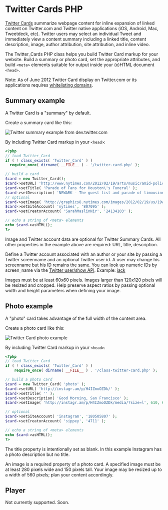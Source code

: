 # Twitter Cards PHP

[Twitter Cards](https://dev.twitter.com/docs/cards "Twitter Cards developer documentation") summarize webpage content for inline expansion of linked content on Twitter.com and Twitter native applications (iOS, Android, Mac, Tweetdeck, etc). Twitter users may select an individual Tweet and immediately view a content summary including a linked title, content description, image, author attribution, site attribution, and inline video.

The Twitter_Cards PHP class helps you build Twitter Card markup for your website. Build a summary or photo card, set the appropriate attributes, and build `<meta>` elements suitable for output inside your (x)HTML document `<head>`.

Note: As of June 2012 Twitter Card display on Twitter.com or its applications requires [whitelisting domains](https://dev.twitter.com/form/participate-twitter-cards "request Twitter Card domain whitelist inclusion").

## Summary example

A Twitter Card is a "summary" by default.

Create a summary card like this:

![Twitter summary example from dev.twitter.com](https://dev.twitter.com/sites/default/files/images_documentation/card-web-summary_0.png)

By including Twitter Card markup in your `<head>`:

```php
<?php
// load Twitter_Card
if ( ! class_exists( 'Twitter_Card' ) )
  require_once( dirname( __FILE__ ) . '/twitter-card.php' );

// build a card
$card = new Twitter_Card();
$card->setURL( 'http://www.nytimes.com/2012/02/19/arts/music/amid-police-presence-fans-congregate-for-whitney-houstons-funeral-in-newark.html' );
$card->setTitle( 'Parade of Fans for Houston\'s Funeral' );
$card->setDescription( 'NEWARK - The guest list and parade of limousines with celebrities emerging from them seemed more suited to a red carpet event in Hollywood or New York than than a gritty stretch of Sussex Avenue near the former site of the James M. Baxter Terrace public housing project here.' );
// optional
$card->setImage( 'http://graphics8.nytimes.com/images/2012/02/19/us/19whitney-span/19whitney-span-articleLarge.jpg', 600, 330 );
$card->setSiteAccount( 'nytimes', '807095' );
$card->setCreatorAccount( 'SarahMaslinNir', '24134103' );

// echo a string of <meta> elements
echo $card->asHTML();
?>
```

Image and Twitter account data are optional for Twitter Summary Cards. All other properties in the example above are required: URL, title, description.

Define a Twitter account associated with an author or your site by passing a Twitter screenname and an optional Twitter user id. A user may change his screenname but his ID remains the same. You can look up numeric IDs by screen_name via the [Twitter user/show API](https://dev.twitter.com/docs/api/1/get/users/show). Example: [jack](https://api.twitter.com/1/users/show.json?screen_name=jack "Jack Dorsey Twitter profile expressed as JSON")

Images must be at least 60x60 pixels. Images larger than 120x120 pixels will be resized and cropped. Help preserve aspect ratios by passing optional width and height parameters when defining your image.

## Photo example

A "photo" card takes advantage of the full width of the content area.

Create a photo card like this:

![Twitter Card photo example](https://dev.twitter.com/sites/default/files/images_documentation/card-web-photo_0_0.png)

By including Twitter Card markup in your `<head>`:

```php
<?php
// load Twitter_Card
if ( ! class_exists( 'Twitter_Card' ) )
	require_once( dirname( __FILE__ ) . '/class-twitter-card.php' );

// build a photo card
$card = new Twitter_Card( 'photo' );
$card->setURL( 'http://instagr.am/p/H4IZmoOZDk/' );
$card->setTitle( '' );
$card->setDescription( 'Good Morning, San Francisco' );
$card->setImage( 'http://instagr.am/p/H4IZmoOZDk/media/?size=l', 610, 610 );

// optional
$card->setSiteAccount( 'instagram', '180505807' );
$card->setCreatorAccount( 'sippey', '4711' );

// echo a string of <meta> elements
echo $card->asHTML();
?>
```

The title property is intentionally set as blank. In this example Instagram has a photo description but no title.

An image is a required property of a photo card. A specified image must be at least 280 pixels wide and 150 pixels tall. Your image may be resized up to a width of 560 pixels; plan your content accordingly.

## Player

Not currently supported. Soon.